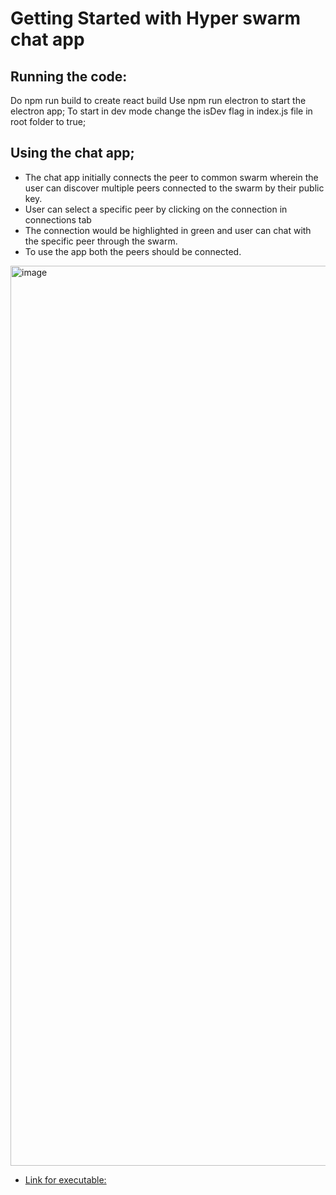 # Getting Started with Hyper swarm chat app

## Running the code:
Do npm run build to create react build
Use npm run electron to start the electron app;
To start in dev mode change the isDev flag in index.js file in root folder to true;

## Using the chat app; 

* The chat app initially connects the peer to common swarm wherein the user can discover multiple peers connected to the swarm by their public key.
* User can select a specific peer by clicking on the connection in connections tab
* The connection would be highlighted in green and user can chat with the specific peer through the swarm.
* To use the app both the peers should be connected.


<img width="1440" alt="image" src="https://user-images.githubusercontent.com/34959548/228757751-ad37f3e8-27d9-4590-95bc-40e352c3198a.png">

* [Link for executable:](https://drive.google.com/file/d/1Ut8-y5zbSyP0S1Z6WuXz8ypw8HHMxp0U/view?usp=sharing)
